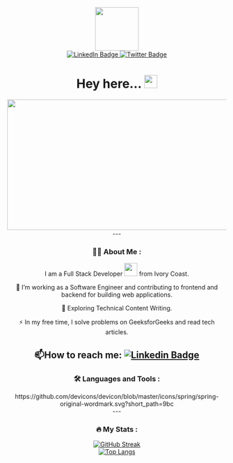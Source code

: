 <div id="header" align="center">
  <img src="https://media.giphy.com/media/M9gbBd9nbDrOTu1Mqx/giphy.gif" width="100"/>
  <div id="badges">
  <a href="https://www.linkedin.com/in/souleymane-tonde-6123a8277/">
    <img src="https://img.shields.io/badge/LinkedIn-blue?style=for-the-badge&logo=linkedin&logoColor=white" alt="LinkedIn Badge"/>
  </a>
  <a href="https://twitter.com/IneSerge">
    <img src="https://img.shields.io/badge/Twitter-black?style=for-the-badge&logo=twitter&logoColor=white" alt="Twitter Badge"/>
  </a>
</div>
<img src="https://komarev.com/ghpvc/?username=ZHKING13&style=flat-square&color=blue" alt=""/>
  <h1>
  Hey here...
  <img src="https://media.giphy.com/media/hvRJCLFzcasrR4ia7z/giphy.gif" width="30px"/>
</h1>
  <div align="center">
  <img src="https://media.giphy.com/media/dWesBcTLavkZuG35MI/giphy.gif" width="600" height="300"/>
</div>
---

### :woman_technologist: About Me :
I am a Full Stack Developer <img src="https://media.giphy.com/media/WUlplcMpOCEmTGBtBW/giphy.gif" width="30"> from Ivory Coast.

 :telescope: I’m working as a Software Engineer and contributing to frontend and backend for building web applications.

 :seedling: Exploring Technical Content Writing.

 :zap: In my free time, I solve problems on GeeksforGeeks and read tech articles.

 :mailbox:How to reach me: [![Linkedin Badge](https://img.shields.io/badge/-ineKotta-blue?style=flat&logo=Linkedin&logoColor=white)](https://www.linkedin.com/in/ine-kotta-90267123a/)
 ---

### :hammer_and_wrench: Languages and Tools :
<div>
  https://github.com/devicons/devicon/blob/master/icons/spring/spring-original-wordmark.svg?short_path=9bc
</div>
---

### :fire: My Stats :
[![GitHub Streak](https://github-readme-streak-stats.herokuapp.com?user=Ultimatu)](https://git.io/streak-stats) <br/>
[![Top Langs](https://github-readme-stats.vercel.app/api/top-langs/?username=Ultimatu&layout=compact&theme=vision-friendly-light)](https://github.com/anuraghazra/github-readme-stats)
</div>
